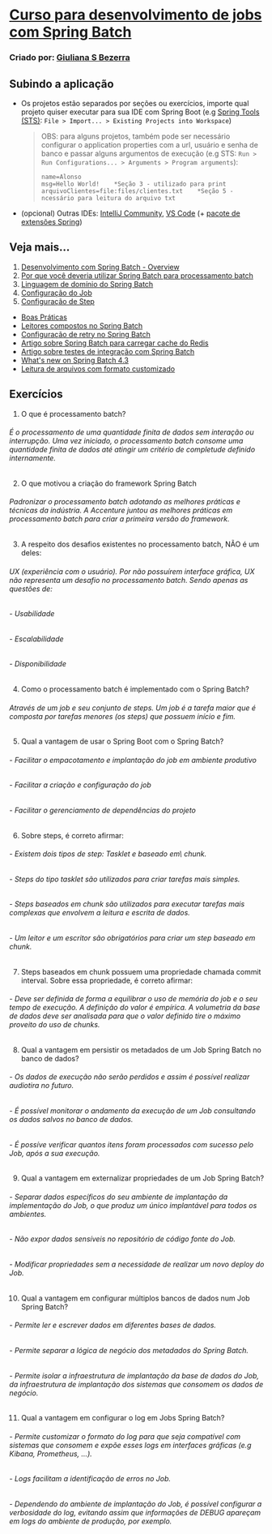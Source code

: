# [Curso para desenvolvimento de jobs com Spring Batch](https://www.udemy.com/course/curso-para-desenvolvimento-de-jobs-com-spring-batch/learn/lecture/18418770#overview)
### Criado por: [Giuliana S Bezerra](https://www.udemy.com/user/giuliana-silva-bezerra/)

## Subindo a aplicação
- Os projetos estão separados por seções ou exercícios, importe qual projeto quiser executar para sua IDE com Spring Boot (e.g [Spring Tools (STS)](https://spring.io/tools): `File > Import... > Existing Projects into Workspace`)
  > OBS: para alguns projetos, também pode ser necessário configurar o application properties com a url, usuário e senha de banco e passar alguns argumentos de execução (e.g STS: `Run > Run Configurations... > Arguments > Program arguments`):
  > ```
  > name=Alonso
  > msg=Hello World!    *Seção 3 - utilizado para print
  > arquivoClientes=file:files/clientes.txt    *Seção 5 -ncessário para leitura do arquivo txt
  > ```
- (opcional) Outras IDEs: [IntelliJ Community](https://www.jetbrains.com/pt-br/idea/download), [VS Code](https://code.visualstudio.com/download) (+ [pacote de extensões Spring](https://marketplace.visualstudio.com/items?itemName=Pivotal.vscode-boot-dev-pack))

## Veja mais...
1. [Desenvolvimento com Spring Batch - Overview](https://giuliana-bezerra.medium.com/spring-batch-para-desenvolvimento-de-jobs-1674ec5b9a20)
2. [Por que você deveria utilizar Spring Batch para processamento batch](https://giuliana-bezerra.medium.com/why-you-should-be-using-spring-batch-for-batch-processing-83f5aafb965f)
3. [Linguagem de domínio do Spring Batch](https://docs.spring.io/spring-batch/docs/current/reference/html/domain.html#domainLanguageOfBatch)
4. [Configuração do Job](https://medium.com/@giu.drawer/desenvolvimento-com-spring-batch-jobs-b4363dd6c676)
5. [Configuração de Step](https://medium.com/@giu.drawer/desenvolvimento-com-spring-batch-steps-4d42af2696ec)
- [Boas Práticas](https://giuliana-bezerra.medium.com/10-boas-praticas-para-o-desenvolvimento-de-jobs-spring-batch-34b6efbc8d2a)
- [Leitores compostos no Spring Batch](https://giuliana-bezerra.medium.com/leitores-compostos-no-spring-batch-2775f9d7a243)
- [Configuração de retry no Spring Batch](https://giuliana-bezerra.medium.com/tolerancia-a-falhas-com-retry-no-spring-batch-786db305ec13)
- [Artigo sobre Spring Batch para carregar cache do Redis](https://giuliana-bezerra.medium.com/spring-batch-para-carregar-dados-de-cache-no-redis-c82f75c45bd6)
- [Artigo sobre testes de integração com Spring Batch](https://giuliana-bezerra.medium.com/testes-de-integracao-com-spring-batch-2e019787d081)
- [What's new on Spring Batch 4.3](https://www.youtube.com/watch?v=AfR8jjELBOU&ab_channel=SpringDeveloper)
- [Leitura de arquivos com formato customizado](https://medium.com/@giu.drawer/leitura-de-arquivos-com-conteudo-customizado-utilizando-spring-batch-b72be2243c27)

## Exercícios
1) O que é processamento batch?
###### É o processamento de uma quantidade finita de dados sem interação ou interrupção. Uma vez iniciado, o processamento batch consome uma quantidade finita de dados até atingir um critério de completude definido internamente.

2) O que motivou a criação do framework Spring Batch
###### Padronizar o processamento batch adotando as melhores práticas e técnicas da indústria. A Accenture juntou as melhores práticas em processamento batch para criar a primeira versão do framework.

3) A respeito dos desafios existentes no processamento batch, NÃO é um deles:
###### UX (experiência com o usuário). Por não possuírem interface gráfica, UX não representa um desafio no processamento batch. Sendo apenas as questões de:
###### - Usabilidade
###### - Escalabilidade
###### - Disponibilidade

4) Como o processamento batch é implementado com o Spring Batch?
###### Através de um job e seu conjunto de steps. Um job é a tarefa maior que é composta por tarefas menores (os steps) que possuem início e fim.

5) Qual a vantagem de usar o Spring Boot com o Spring Batch?
###### - Facilitar o empacotamento e implantação do job em ambiente produtivo
###### - Facilitar a criação e configuração do job
###### - Facilitar o gerenciamento de dependências do projeto

6) Sobre steps, é correto afirmar:
###### - Existem dois tipos de step: Tasklet e baseado em\ chunk.
###### - Steps do tipo tasklet são utilizados para criar tarefas mais simples.
###### - Steps baseados em chunk são utilizados para executar tarefas mais complexas que envolvem a leitura e escrita de dados.
###### - Um leitor e um escritor são obrigatórios para criar um step baseado em chunk.

7) Steps baseados em chunk possuem uma propriedade chamada commit interval. Sobre essa propriedade, é correto afirmar:
###### - Deve ser definida de forma a equilibrar o uso de memória do job e o seu tempo de execução. A definição do valor é empírica. A volumetria da base de dados deve ser analisada para que o valor definido tire o máximo proveito do uso de chunks.

8) Qual a vantagem em persistir os metadados de um Job Spring Batch no banco de dados?
###### - Os dados de execução não serão perdidos e assim é possível realizar audiotira no futuro.
###### - É possível monitorar o andamento da execução de um Job consultando os dados salvos no banco de dados.
###### - É possíve verificar quantos itens foram processados com sucesso pelo Job, após a sua execução.

9) Qual a vantagem em externalizar propriedades de um Job Spring Batch?
###### - Separar dados específicos do seu ambiente de implantação da implementação do Job, o que produz um único implantável para todos os ambientes.
###### - Não expor dados sensíveis no repositório de código fonte do Job.
###### - Modificar propriedades sem a necessidade de realizar um novo deploy do Job.

10) Qual a vantagem em configurar múltiplos bancos de dados num Job Spring Batch?
###### - Permite ler e escrever dados em diferentes bases de dados.
###### - Permite separar a lógica de negócio dos metadados do Spring Batch.
###### - Permite isolar a infraestrutura de implantação da base de dados do Job, da infraestrutura de implantação dos sistemas que consomem os dados de negócio.

11) Qual a vantagem em configurar o log em Jobs Spring Batch?
###### - Permite customizar o formato do log para que seja compatível com sistemas que consomem e expõe esses logs em interfaces gráficas (e.g Kibana, Prometheus, ...).
###### - Logs facilitam a identificação de erros no Job.
###### - Dependendo do ambiente de implantação do Job, é possível configurar a verbosidade do log, evitando assim que informações de DEBUG apareçam em logs do ambiente de produção, por exemplo.